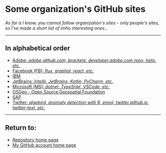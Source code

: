 # Some organization's GitHub sites

_As far a I know, you cannot follow organization's sites - only people's sites,_<br>
_so I've made a short list of imho interesting ones..._

---

## In alphabetical order

- [Adobe: _adobe.github.com, brackets, developer.adobe.com repo, helix, etc._](https://github.com/adobe/)
- [Facebook (FB): _flux, graphql, react, etc._](https://github.com/facebook)
- [IBM](https://github.com/IBM/)
- [JetBrains: _Intellij, JetBrains, Kotlin, PyCharm, etc._](https://github.com/JetBrains)
- [Microsoft (MS): _dotnet, TypeSript, VSCode, etc._](https://github.com/Microsoft)
- [OSGeo - Open Source Geospatial Foundation](https://github.com/OSGeo)
- [SAP](https://github.com/SAP)
- [Twitter: _algebird, anomaly detection with R, emoji, twitter.github.io, twitter-text, etc._](https://github.com/twitter)

---

## Return to:

- [Repository home page](../README.md)
- [My GitHub account home page](https://github.com/ktprezes)
